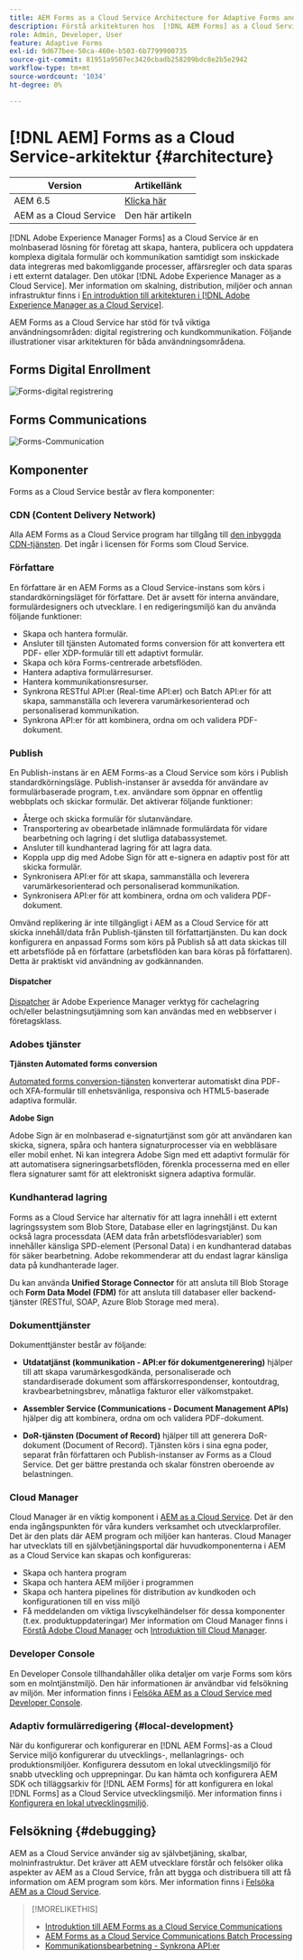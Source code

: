 ```yaml
---
title: AEM Forms as a Cloud Service Architecture for Adaptive Forms and Communication APIs
description: Förstå arkitekturen hos  [!DNL AEM Forms] as a Cloud Service för att lära dig mer om plattformens skalbarhet, flexibilitet och prestanda.
role: Admin, Developer, User
feature: Adaptive Forms
exl-id: 9d677bee-50ca-460e-b503-6b7799900735
source-git-commit: 81951a9507ec3420cbadb258209bdc8e2b5e2942
workflow-type: tm+mt
source-wordcount: '1034'
ht-degree: 0%

---
```


# [!DNL AEM] Forms as a Cloud Service-arkitektur {#architecture}

| Version | Artikellänk |
| -------- | ---------------------------- |
| AEM 6.5 | [Klicka här](https://experienceleague.adobe.com/docs/experience-manager-65/forms/install-aem-forms/aem-forms-architecture-deployment.html) |
| AEM as a Cloud Service | Den här artikeln |

[!DNL Adobe Experience Manager Forms] as a Cloud Service är en molnbaserad lösning för företag att skapa, hantera, publicera och uppdatera komplexa digitala formulär och kommunikation samtidigt som inskickade data integreras med bakomliggande processer, affärsregler och data sparas i ett externt datalager. Den utökar [!DNL Adobe Experience Manager as a Cloud Service]. Mer information om skalning, distribution, miljöer och annan infrastruktur finns i [En introduktion till arkitekturen i [!DNL Adobe Experience Manager as a Cloud Service]](https://experienceleague.adobe.com/docs/experience-manager-cloud-service/core-concepts/architecture.html).

AEM Forms as a Cloud Service har stöd för två viktiga användningsområden: digital registrering och kundkommunikation. Följande illustrationer visar arkitekturen för båda användningsområdena.

## Forms Digital Enrollment

![Forms-digital registrering](assets/forms-cloud-service-architecture-forms-digital-enrollment.svg)

## Forms Communications

![Forms-Communication](assets/forms-cloud-service-architecture-forms-communications.svg)

## Komponenter

Forms as a Cloud Service består av flera komponenter:

### CDN (Content Delivery Network)

Alla AEM Forms as a Cloud Service program har tillgång till [den inbyggda CDN-tjänsten](https://experienceleague.adobe.com/docs/experience-manager-cloud-service/content/implementing/content-delivery/cdn.html). Det ingår i licensen för Forms som Cloud Service.

### Författare

En författare är en AEM Forms as a Cloud Service-instans som körs i standardkörningsläget för författare. Det är avsett för interna användare, formulärdesigners och utvecklare. I en redigeringsmiljö kan du använda följande funktioner:

* Skapa och hantera formulär.
* Ansluter till tjänsten Automated forms conversion för att konvertera ett PDF- eller XDP-formulär till ett adaptivt formulär.
* Skapa och köra Forms-centrerade arbetsflöden.
* Hantera adaptiva formulärresurser.
* Hantera kommunikationsresurser.
* Synkrona RESTful API:er (Real-time API:er) och Batch API:er för att skapa, sammanställa och leverera varumärkesorienterad och personaliserad kommunikation.
* Synkrona API:er för att kombinera, ordna om och validera PDF-dokument.

### Publish

En Publish-instans är en AEM Forms-as a Cloud Service som körs i Publish standardkörningsläge. Publish-instanser är avsedda för användare av formulärbaserade program, t.ex. användare som öppnar en offentlig webbplats och skickar formulär. Det aktiverar följande funktioner:

* Återge och skicka formulär för slutanvändare.
* Transportering av obearbetade inlämnade formulärdata för vidare bearbetning och lagring i det slutliga databassystemet.
* Ansluter till kundhanterad lagring för att lagra data.
* Koppla upp dig med Adobe Sign för att e-signera en adaptiv post för att skicka formulär.
* Synkronisera API:er för att skapa, sammanställa och leverera varumärkesorienterad och personaliserad kommunikation.
* Synkronisera API:er för att kombinera, ordna om och validera PDF-dokument.

Omvänd replikering är inte tillgängligt i AEM as a Cloud Service för att skicka innehåll/data från Publish-tjänsten till författartjänsten. Du kan dock konfigurera en anpassad Forms som körs på Publish så att data skickas till ett arbetsflöde på en författare (arbetsflöden kan bara köras på författaren). Detta är praktiskt vid användning av godkännanden.

#### Dispatcher

[Dispatcher](https://experienceleague.adobe.com/docs/experience-manager-cloud-service/content/implementing/content-delivery/disp-overview.html) är Adobe Experience Manager verktyg för cachelagring och/eller belastningsutjämning som kan användas med en webbserver i företagsklass.

### Adobes tjänster

**Tjänsten Automated forms conversion**

[Automated forms conversion-tjänsten](https://experienceleague.adobe.com/docs/aem-forms-automated-conversion-service/using/introduction.html) konverterar automatiskt dina PDF- och XFA-formulär till enhetsvänliga, responsiva och HTML5-baserade adaptiva formulär.

**Adobe Sign**

Adobe Sign är en molnbaserad e-signaturtjänst som gör att användaren kan skicka, signera, spåra och hantera signaturprocesser via en webbläsare eller mobil enhet. Ni kan integrera Adobe Sign med ett adaptivt formulär för att automatisera signeringsarbetsflöden, förenkla processerna med en eller flera signaturer samt för att elektroniskt signera adaptiva formulär.

<!-- **PDF Service API**
Adobe’s PDF Services API lets create, combine, export, and extract data from PDFs through powerful and flexible cloud-based APIs. -->

### Kundhanterad lagring

Forms as a Cloud Service har alternativ för att lagra innehåll i ett externt lagringssystem som Blob Store, Database eller en lagringstjänst. Du kan också lagra processdata (AEM data från arbetsflödesvariabler) som innehåller känsliga SPD-element (Personal Data) i en kundhanterad databas för säker bearbetning. Adobe rekommenderar att du endast lagrar känsliga data på kundhanterade lager.

Du kan använda **Unified Storage Connector** för att ansluta till Blob Storage och **Form Data Model (FDM)** för att ansluta till databaser eller backend-tjänster (RESTful, SOAP, Azure Blob Storage med mera).

### Dokumenttjänster

Dokumenttjänster består av följande:

* **Utdatatjänst (kommunikation - API:er för dokumentgenerering)** hjälper till att skapa varumärkesgodkända, personaliserade och standardiserade dokument som affärskorrespondenser, kontoutdrag, kravbearbetningsbrev, månatliga fakturor eller välkomstpaket.

* **Assembler Service (Communications - Document Management APIs)** hjälper dig att kombinera, ordna om och validera PDF-dokument.

* **DoR-tjänsten (Document of Record)** hjälper till att generera DoR-dokument (Document of Record). Tjänsten körs i sina egna poder, separat från författaren och Publish-instanser av Forms as a Cloud Service. Det ger bättre prestanda och skalar fönstren oberoende av belastningen.

### Cloud Manager

Cloud Manager är en viktig komponent i [AEM as a Cloud Service](https://experienceleague.adobe.com/docs/experience-manager-cloud-service/overview/introduction.html). Det är den enda ingångspunkten för våra kunders verksamhet och utvecklarprofiler. Det är den plats där AEM program och miljöer kan hanteras. Cloud Manager har utvecklats till en självbetjäningsportal där huvudkomponenterna i AEM as a Cloud Service kan skapas och konfigureras:

* Skapa och hantera program
* Skapa och hantera AEM miljöer i programmen
* Skapa och hantera pipelines för distribution av kundkoden och konfigurationen till en viss miljö
* Få meddelanden om viktiga livscykelhändelser för dessa komponenter (t.ex. produktuppdateringar)
Mer information om Cloud Manager finns i [Förstå Adobe Cloud Manager](https://experienceleague.adobe.com/docs/experience-manager-learn/foundation/cloud-manager/understand-cloud-manager-for-aem.html) och [Introduktion till Cloud Manager](https://experienceleague.adobe.com/docs/experience-manager-cloud-manager/using/introduction-to-cloud-manager.html).

### Developer Console

En Developer Console tillhandahåller olika detaljer om varje Forms som körs som en molntjänstmiljö. Den här informationen är användbar vid felsökning av miljön. Mer information finns i [Felsöka AEM as a Cloud Service med Developer Console](https://experienceleague.adobe.com/docs/experience-manager-learn/cloud-service/debugging/debugging-aem-as-a-cloud-service/developer-console.html).

<!--

+++CDN (Content Delivery Network):

Every AEM Forms as a Cloud Service program has access to Fastly CDN service. It is included in the licence of Forms as a Cloud Services.

+++

+++Adaptive Forms
Adaptive Forms enable customers to author web-friendly reflowable web forms and fragments that are used by the customers for their data capture needs. This feature enables customers to manage their complex data capture needs easily, by using multiple integrations with Adobe Sign, Document Services, Form Data Model (FDM), Automated Forms Conversion service, and more.

+++

+++Automated Forms Conversion Service (AFCS)
Automated Forms Conversion service helps accelerate digitization and modernization of data capture experience through automated conversion of PDF forms to adaptive forms. The service, powered by Adobe Sensei, automatically converts your PDF forms to device-friendly, responsive, and HTML5-based adaptive forms. While using the existing investments in PDF Forms and XFA, the service also applies appropriate validations, styling, and layout to adaptive form fields during conversion.

+++

+++Form Data Model (FDM)
The Form Data Model (FDM) feature is the standard way of creating data integrations with external/internal data sources and using them across the different Forms as a Cloud Service features. FDM provides a rich editor for customers to integrate, define, and manage relationships between the different entities and data sources and perform operations on them. Form data is stored in a data store hosted on the customer premises. Organizations can also use blob store hosted by the cloud provider and Adobe Experince Platform to store data.

+++

+++Forms Workflows
Forms-centric workflows is an extension to the default AEM Workflow and provides our customers with additional workflow capabilities like Form Data review, task assignment, and document services invocation.

+++

+++Communications
Forms as a Cloud Service offering consists of multiple services tailored specifically for document processing.

+++

+++Document of Record
A Document of Record is a PDF version of a form. It provides an ability to keep a record of the information  that you provide and submit in an Adaptive Form in PDF fromat. The service provides a default DoR template and tools to develop a custom template.

+++

## Terminologies

<!-- ## Cloud Manager{#cloud-manager}

Cloud Manager is an essential component to [AEM as a Cloud Service](https://experienceleague.adobe.com/docs/experience-manager-cloud-service/overview/introduction.html?lang=en). Each new tenant of the [!DNL AEM Forms] as a Cloud Service is first provisioned for Cloud Manager access. Cloud Manager is the single-entry point for the operations and developer persona of our customers. It is the place from where the AEM programs and environments can be managed. Cloud Manager has evolved as a self-service portal where the main components of the AEM as a Cloud Service can be created and configured:

* Creating and managing programs
* Creating and managing the AEM environments within the programs
* Creating and managing the pipelines for deploying the customer code and configuration to a particular environment
* Getting notified of important lifecycle events for these components (for example, product updates)
For more information about Cloud Manager, see [Understand Adobe Cloud Manager](https://experienceleague.adobe.com/docs/experience-manager-learn/foundation/cloud-manager/understand-cloud-manager-for-aem.html) and [Introduction to Cloud Manager](https://experienceleague.adobe.com/docs/experience-manager-cloud-manager/using/introduction-to-cloud-manager.html).

## Users and Authentication {#users-and-authentication}

AEM as a Cloud Service includes Admin Console support for AEM instances and Adobe Identity Management System (IMS) based authentication. The Admin Console allows administrators to centrally manage all Experience Cloud users. Users and Groups can be assigned to product profiles associated with AEM as a Cloud Service instances, allowing them to log in to that instance. For more information about users, authentication, and, and accessing an instance of AEM as a Cloud Service, see [IMS Support for [!DNL Adobe Experience Manager] as a Cloud Service](https://experienceleague.adobe.com/docs/experience-manager-cloud-service/security/ims-support.html?lang=en#introduction).

Various personas are involved in a typical [!DNL AEM Forms] project. After you log in to your [!DNL AEM Forms] as a Cloud Service instance, you can [add users in admin console](https://experienceleague.adobe.com/docs/experience-manager-cloud-service/security/ims-support.html) for personas applicable to your organization or project and [assign users to built-in groups](forms-groups-privileges-tasks.md) to provide them required privileges.

To learn various in-built [!DNL AEM Forms] specific user groups and privileges available on [!DNL AEM Forms] as a Cloud Services instance, see [Configure, user, roles and groups](forms-groups-privileges-tasks.md). 

## Developer Experience {#developer-experience}

The new architecture supporting AEM as a Cloud Service brings some key changes to the overall developer experience. One of the major goals for the changes to developer experience is to allow migration to AEM as a Cloud Service as quickly as possible, with little modifications to existing custom code.

## Cloud development {#cloud-development}

Here are the guidelines to run your existing code smoothly on AEM as a Cloud Service environment:

* Store your code and configurations to the Git repository of the associated Cloud Manager program. It makes managing and integrating code with CI/CD a breeze.  
* Make application code and configuration compatible with the baseline [!DNL AEM Forms] images. Using the latest APIs helps to build faster and secure applications.
* Use the Cloud Manager pipeline associated with the Cloud Manager environment to build and deploy applications. It helps you bring the latest features and bug fixed for [!DNL AEM Forms] as a Cloud Service to your environment.
* Try that your custom applications pass all the code quality, security, and performance gates enforced in the pipeline. It helps build secure and better performing applications which leads to better customer experience. You can always use Cloud Manager UI to skip some checks.
This process is commonly referred to as cloud-first development. [!DNL AEM Forms] as a Cloud Service also provides an SDK to support rapid development before the pending code and configuration changes are attempted in the cloud.
Some interfaces that were previously part of the AEM QuickStart are no longer available to the users of the AEM as a Cloud Service environment. For instance, the Web Console where OSGI bundles and their associated configuration are managed. The CRXDE Lite content repository browser becomes only accessible on non-production environment types. A subset of the Web Console functionalities that developers require, especially when it comes to diagnostics and status purposes, is made available via a new developer console.
Also, one of the most common requirements for developers is quick access to the log files of the various environments. With [!DNL AEM Cloud Service], the log files of the different nodes in the Author, Publish are made available via the Cloud Manager, either in the form of files that can be downloaded or via APIs for tailing the logs. Due to the clear separation of code and content, developers can use a particular process for updating content as part of a deployment. The typical use cases for mutable content are:
* Standard “default” content that is part of the customer project (for example, folders, templates, workflows...)
* Search index definitions
* ACLs and permissions
* Service users and user groups
Set up your development environment, [Configure your CI/CD Pipeline](https://experienceleague.adobe.com/docs/experience-manager-cloud-manager/using/how-to-use/configuring-pipeline.html), and learn to [deploy your code](https://experienceleague.adobe.com/docs/experience-manager-cloud-manager/using/how-to-use/deploying-code.html) on the environment. -->

### Adaptiv formulärredigering {#local-development}

När du konfigurerar och konfigurerar en [!DNL AEM Forms]-as a Cloud Service miljö konfigurerar du utvecklings-, mellanlagrings- och produktionsmiljöer. Konfigurera dessutom en lokal utvecklingsmiljö för snabb utveckling och upprepningar. Du kan hämta och konfigurera AEM SDK och tilläggsarkiv för [!DNL AEM Forms] för att konfigurera en lokal [!DNL Forms] as a Cloud Service utvecklingsmiljö.  Mer information finns i [Konfigurera en lokal utvecklingsmiljö](setup-local-development-environment.md).

## Felsökning {#debugging}

AEM as a Cloud Service använder sig av självbetjäning, skalbar, molninfrastruktur. Det kräver att AEM utvecklare förstår och felsöker olika aspekter av AEM as a Cloud Service, från att bygga och distribuera till att få information om AEM program som körs. Mer information finns i [Felsöka AEM as a Cloud Service](https://experienceleague.adobe.com/docs/experience-manager-learn/cloud-service/debugging/debugging-aem-as-a-cloud-service/overview.html).


>[!MORELIKETHIS]
>
>* [Introduktion till AEM Forms as a Cloud Service Communications](/help/forms/aem-forms-cloud-service-communications-introduction.md)
>* [AEM Forms as a Cloud Service Communications Batch Processing](/help/forms/aem-forms-cloud-service-communications-batch-processing.md)
>* [Kommunikationsbearbetning - Synkrona API:er](/help/forms/aem-forms-cloud-service-communications.md)

